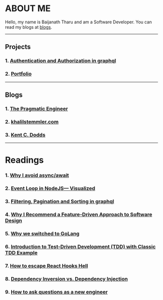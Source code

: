 # ABOUT ME

Hello, my name is Baijanath Tharu and am a Software Developer. You can read my blogs at [blogs](https://bntharu.com.np/blogs).

---

## Projects

### 1. [Authentication and Authorization in graphql](https://github.com/baijanathTharu/auth-graphql)
### 2. [Portfolio](https://www.bntharu.com.np/)

---

## Blogs

### 1. [The Pragmatic Engineer](https://blog.pragmaticengineer.com/)
### 2. [khalilstemmler.com](https://khalilstemmler.com/)
### 3. [Kent C. Dodds](https://kentcdodds.com/blog)

---

# Readings

### 1. [Why I avoid async/await](https://uniqname.medium.com/why-i-avoid-async-await-7be98014b73e)

### 2. [Event Loop in NodeJS— Visualized](https://medium.com/@mmoshikoo/event-loop-in-nodejs-visualized-235867255e81)
### 3. [Filtering, Pagination and Sorting in graphql](https://www.howtographql.com/graphql-js/8-filtering-pagination-and-sorting/)
### 4. [Why I Recommend a Feature-Driven Approach to Software Design](https://khalilstemmler.com/articles/software-design-architecture/feature-driven/)
### 5. [Why we switched to GoLang](https://medium.com/@samuellaroche/why-we-switched-to-golang-53cb15868eef)
### 6. [Introduction to Test-Driven Development (TDD) with Classic TDD Example](https://khalilstemmler.com/articles/test-driven-development/introduction-to-tdd/)
### 7. [How to escape React Hooks Hell](https://medium.com/battlefy/how-to-escape-react-hooks-hell-a66c0d142c9e)
### 8. [Dependency Inversion vs. Dependency Injection](https://betterprogramming.pub/straightforward-simple-dependency-inversion-vs-dependency-injection-7d8c0d0ed28e)
### 9. [How to ask questions as a new engineer](https://genericmikechen.hashnode.dev/how-to-ask-questions-as-a-new-engineer)
